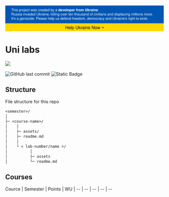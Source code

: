 
[![Stand With Ukraine](https://raw.githubusercontent.com/vshymanskyy/StandWithUkraine/main/banner-direct-single.svg)](https://stand-with-ukraine.pp.ua)
# Uni labs

![](https://i.pinimg.com/originals/f9/d4/b4/f9d4b4bd01c8028ab33a40b2fb7d9459.gif)

![GitHub last commit](https://img.shields.io/github/last-commit/looomenn/uni-labs) ![Static Badge](https://img.shields.io/badge/labs_count-1-blue)

## Structure

File structure for this repo

```shell
<semester>/
│
├─ <course-name>/
│    │ 
│    ├─ assets/
│    ├─ readme.md
│    │ 
│    └ < lab-number/name >/
│          │
│          ├─ assets
│          └─ readme.md
```


## Courses

Cource | Semester | Points | WU |
-- | -- | -- | -- | -- 
